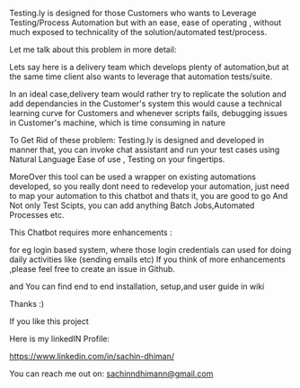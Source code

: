 

Testing.ly is designed for those Customers who wants to Leverage Testing/Process Automation  but with an ease, ease of operating ,
without much exposed to technicality of the solution/automated test/process.

Let  me talk about this problem in more detail:

Lets say here is a delivery team which develops plenty of automation,but at the same time client also wants to leverage that automation tests/suite.

In an ideal case,delivery team would rather try to replicate the solution and add dependancies in the Customer's system
this would cause a technical learning curve for Customers
and whenever scripts fails, debugging issues in Customer's machine, which is time consuming in nature

To Get Rid of these problem:
Testing.ly is designed and developed in manner that,  you can invoke chat assistant and run your test cases using Natural Language
Ease of use , Testing on your fingertips.

MoreOver this tool can be used a wrapper on existing automations developed, so you really dont need to redevelop your automation,
just need to map your automation to this chatbot and thats it, you are good to go
And Not only Test Scipts, you can add anything Batch Jobs,Automated Processes etc.


This Chatbot requires more enhancements :

for eg login based system, where those login credentials can used for doing daily activities like (sending emails etc)
If you think of more enhancements ,please feel free to create an issue in Github.


and You can find end to end installation, setup,and user guide in wiki

Thanks :)

If you like this project

Here is my linkedIN Profile:

https://www.linkedin.com/in/sachin-dhiman/

You can reach me out on: sachinndhimann@gmail.com





